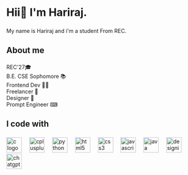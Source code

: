 <h1 align="left">Hii👋 I'm Hariraj.</h1>

###

<p align="left">My name is Hariraj and i'm a student From REC.</p>

###

<h2 align="left">About me</h2>

###

<p align="left">REC'27🎓<br>B.E. CSE Sophomore 📚<br>Frontend Dev 🧑‍💻<br>Freelancer 🛜<br>Designer 🎨<br>Prompt Engineer ⌨</p>


###

<h2 align="left">I code with</h2>

###

<div align="left">
  <img src="https://cdn.jsdelivr.net/gh/devicons/devicon/icons/c/c-original.svg" height="40" alt="c logo"  />
  <img width="12" />
  <img src="https://cdn.jsdelivr.net/gh/devicons/devicon/icons/cplusplus/cplusplus-original.svg" height="40" alt="cplusplus logo"  />
  <img width="12" />
  <img src="https://cdn.jsdelivr.net/gh/devicons/devicon/icons/python/python-original.svg" height="40" alt="python logo"  />
  <img width="12" />
  <img src="https://cdn.jsdelivr.net/gh/devicons/devicon/icons/html5/html5-original.svg" height="40" alt="html5 logo"  />
  <img width="12" />
  <img src="https://cdn.jsdelivr.net/gh/devicons/devicon/icons/css3/css3-original.svg" height="40" alt="css3 logo"  />
  <img width="12" />
  <img src="https://cdn.jsdelivr.net/gh/devicons/devicon/icons/javascript/javascript-original.svg" height="40" alt="javascript logo"  />
  <img width="12" />
  <img src="https://cdn.jsdelivr.net/gh/devicons/devicon/icons/java/java-original.svg" height="40" alt="java logo"  />
  <img width="12" />
  <img src="URL_TO_DESIGNING_ICON" height="40" alt="designing logo" />
  <img width="12" />
  <img src="URL_TO_CHATGPT_ICON" height="40" alt="chatgpt logo" />
</div>

###

